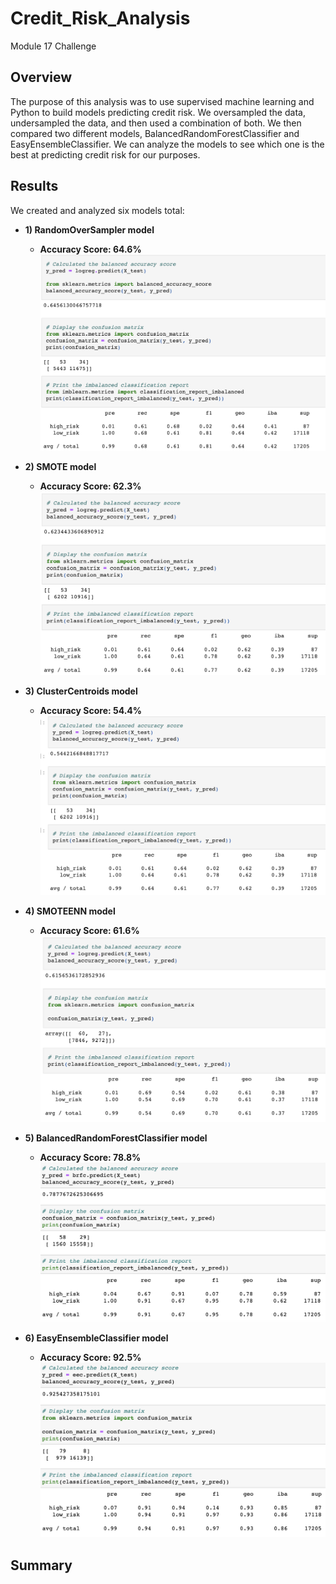 # Credit_Risk_Analysis
Module 17 Challenge
## Overview
The purpose of this analysis was to use supervised machine learning and Python to build models predicting credit risk. We oversampled the data, undersampled the data, and then used a combination of both. We then compared two different models, BalancedRandomForestClassifier and EasyEnsembleClassifier. We can analyze the models to see which one is the best at predicting credit risk for our purposes.

## Results
We created and analyzed six models total:
* **1) RandomOverSampler model**
  * **Accuracy Score: 64.6%**
![image](https://github.com/aisligrace/Credit_Risk_Analysis/blob/main/Screen%20Shot%202022-04-29%20at%201.30.29%20PM.png)

* **2) SMOTE model**
  * **Accuracy Score: 62.3%**
 ![image](https://github.com/aisligrace/Credit_Risk_Analysis/blob/main/Screen%20Shot%202022-04-29%20at%201.30.46%20PM.png)
 
* **3) ClusterCentroids model**
  * **Accuracy Score: 54.4%**
![image](https://github.com/aisligrace/Credit_Risk_Analysis/blob/main/Screen%20Shot%202022-04-29%20at%201.34.15%20PM.png)

* **4) SMOTEENN model**
  * **Accuracy Score: 61.6%**
![image](https://github.com/aisligrace/Credit_Risk_Analysis/blob/main/Screen%20Shot%202022-04-29%20at%201.38.33%20PM.png)

* **5) BalancedRandomForestClassifier model**
  * **Accuracy Score: 78.8%**
![image](https://github.com/aisligrace/Credit_Risk_Analysis/blob/main/Screen%20Shot%202022-04-29%20at%201.39.44%20PM.png)

* **6) EasyEnsembleClassifier model**
  * **Accuracy Score: 92.5%**
![image](https://github.com/aisligrace/Credit_Risk_Analysis/blob/main/Screen%20Shot%202022-04-29%20at%201.41.05%20PM.png)

## Summary
